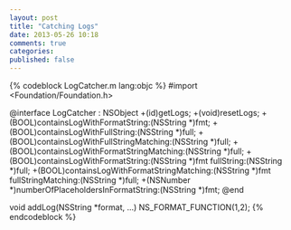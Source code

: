 ```yaml
---
layout: post
title: "Catching Logs"
date: 2013-05-26 10:18
comments: true
categories: 
published: false
---
```


{% codeblock LogCatcher.m lang:objc %}
#import <Foundation/Foundation.h>

@interface LogCatcher : NSObject
+(id)getLogs;
+(void)resetLogs;
+(BOOL)containsLogWithFormatString:(NSString *)fmt;
+(BOOL)containsLogWithFullString:(NSString *)full;
+(BOOL)containsLogWithFullStringMatching:(NSString *)full;
+(BOOL)containsLogWithFormatStringMatching:(NSString *)full;
+(BOOL)containsLogWithFormatString:(NSString *)fmt fullString:(NSString *)full;
+(BOOL)containsLogWithFormatStringMatching:(NSString *)fmt fullStringMatching:(NSString *)full;
+(NSNumber *)numberOfPlaceholdersInFormatString:(NSString *)fmt;
@end

void addLog(NSString *format, ...) NS_FORMAT_FUNCTION(1,2);
{% endcodeblock %}

